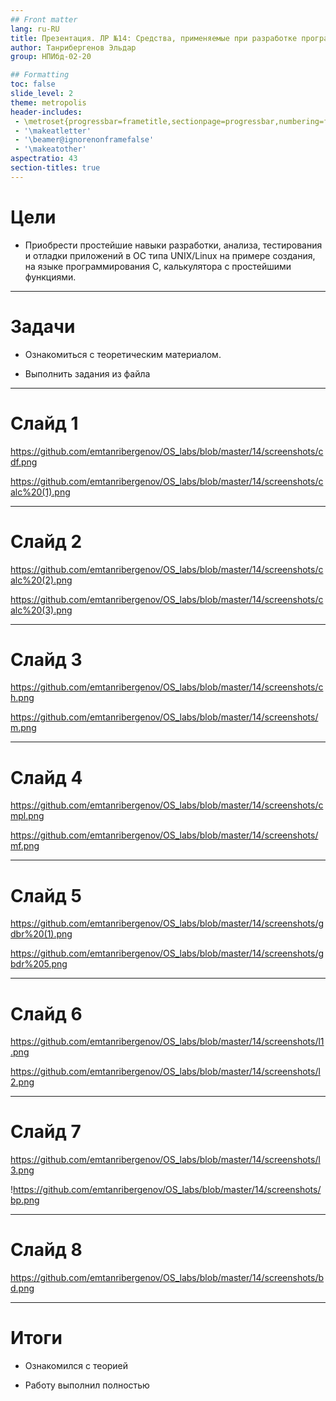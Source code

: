 ```yaml
---
## Front matter
lang: ru-RU
title: Презентация. ЛР №14: Средства, применяемые при разработке программного обеспечения в ОС типа UNIX/Linux.
author: Танрибергенов Эльдар
group: НПИбд-02-20

## Formatting
toc: false
slide_level: 2
theme: metropolis
header-includes: 
 - \metroset{progressbar=frametitle,sectionpage=progressbar,numbering=fraction}
 - '\makeatletter'
 - '\beamer@ignorenonframefalse'
 - '\makeatother'
aspectratio: 43
section-titles: true
---
```


# Цели

- Приобрести простейшие навыки разработки, анализа, тестирования и
  отладки приложений в ОС типа UNIX/Linux на примере создания, на
  языке программирования C, калькулятора с простейшими функциями.

---

# Задачи

- Ознакомиться с теоретическим материалом.

- Выполнить задания из файла

---

# Слайд 1

https://github.com/emtanribergenov/OS_labs/blob/master/14/screenshots/cdf.png

https://github.com/emtanribergenov/OS_labs/blob/master/14/screenshots/calc%20(1).png

---

# Слайд 2

https://github.com/emtanribergenov/OS_labs/blob/master/14/screenshots/calc%20(2).png

https://github.com/emtanribergenov/OS_labs/blob/master/14/screenshots/calc%20(3).png

---

# Слайд 3

https://github.com/emtanribergenov/OS_labs/blob/master/14/screenshots/ch.png

https://github.com/emtanribergenov/OS_labs/blob/master/14/screenshots/m.png


---

# Слайд 4

https://github.com/emtanribergenov/OS_labs/blob/master/14/screenshots/cmpl.png

https://github.com/emtanribergenov/OS_labs/blob/master/14/screenshots/mf.png

------

# Слайд 5

https://github.com/emtanribergenov/OS_labs/blob/master/14/screenshots/gdbr%20(1).png

https://github.com/emtanribergenov/OS_labs/blob/master/14/screenshots/gbdr%205.png

------

# Слайд 6

https://github.com/emtanribergenov/OS_labs/blob/master/14/screenshots/l1.png

https://github.com/emtanribergenov/OS_labs/blob/master/14/screenshots/l2.png

------

# Слайд 7

https://github.com/emtanribergenov/OS_labs/blob/master/14/screenshots/l3.png

!https://github.com/emtanribergenov/OS_labs/blob/master/14/screenshots/bp.png

------

# Слайд 8

https://github.com/emtanribergenov/OS_labs/blob/master/14/screenshots/bd.png

------



# Итоги

- Ознакомился с теорией

- Работу выполнил полностью